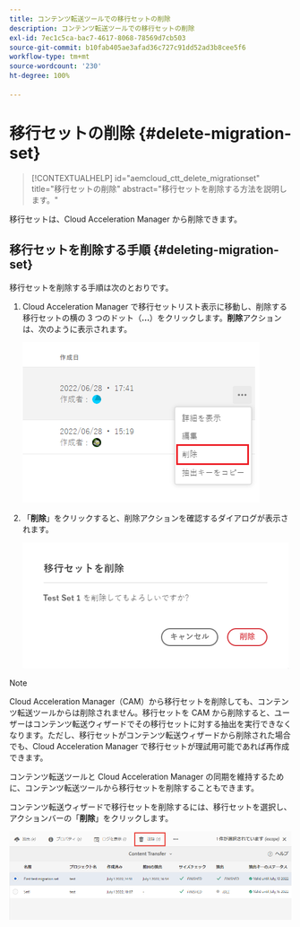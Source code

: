 ```yaml
---
title: コンテンツ転送ツールでの移行セットの削除
description: コンテンツ転送ツールでの移行セットの削除
exl-id: 7ec1c5ca-bac7-4617-8068-78569d7cb503
source-git-commit: b10fab405ae3afad36c727c91dd52ad3b8cee5f6
workflow-type: tm+mt
source-wordcount: '230'
ht-degree: 100%

---
```


# 移行セットの削除 {#delete-migration-set}

>[!CONTEXTUALHELP]
>id="aemcloud_ctt_delete_migrationset"
>title="移行セットの削除"
>abstract="移行セットを削除する方法を説明します。"

移行セットは、Cloud Acceleration Manager から削除できます。

## 移行セットを削除する手順 {#deleting-migration-set}

移行セットを削除する手順は次のとおりです。

1. Cloud Acceleration Manager で移行セットリスト表示に移動し、削除する移行セットの横の 3 つのドット（**...**）をクリックします。**削除**&#x200B;アクションは、次のように表示されます。

   ![画像](/help/journey-migration/content-transfer-tool/assets-ctt/migration-delete1.png)

1. 「**削除**」をクリックすると、削除アクションを確認するダイアログが表示されます。

   ![画像](/help/journey-migration/content-transfer-tool/assets-ctt/migration-delete2.png)

>[!NOTE]
>
>Cloud Acceleration Manager（CAM）から移行セットを削除しても、コンテンツ転送ツールからは削除されません。移行セットを CAM から削除すると、ユーザーはコンテンツ転送ウィザードでその移行セットに対する抽出を実行できなくなります。ただし、移行セットがコンテンツ転送ウィザードから削除された場合でも、Cloud Acceleration Manager で移行セットが理試用可能であれば再作成できます。
>
>コンテンツ転送ツールと Cloud Acceleration Manager の同期を維持するために、コンテンツ転送ツールから移行セットを削除することもできます。

コンテンツ転送ウィザードで移行セットを削除するには、移行セットを選択し、アクションバーの「**削除**」をクリックします。

![画像](/help/journey-migration/content-transfer-tool/assets-ctt/cttcam27.png)

